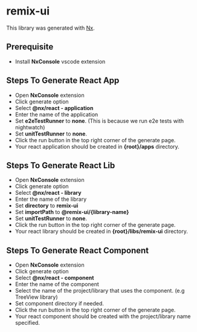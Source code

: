 # remix-ui

This library was generated with [Nx](https://nx.dev).

## Prerequisite
-	Install **NxConsole** vscode extension
## Steps To Generate React App
-	Open **NxConsole** extension
-	Click generate option
-	Select **@nx/react - application**
- Enter the name of the application
- Set **e2eTestRunner** to **none**. (This is because we run e2e tests with nightwatch)
- Set **unitTestRunner** to **none**.
- Click the run button in the top right corner of the generate page.
- Your react application should be created in **{root}/apps** directory.
## Steps To Generate React Lib
-	Open **NxConsole** extension
-	Click generate option
-	Select **@nx/react - library**
- Enter the name of the library
- Set **directory** to **remix-ui**
- Set **importPath** to **@remix-ui/{library-name}**
- Set **unitTestRunner** to **none**.
- Click the run button in the top right corner of the generate page.
- Your react library should be created in **{root}/libs/remix-ui** directory.

## Steps To Generate React Component
-	Open **NxConsole** extension
-	Click generate option
-	Select **@nx/react - component**
- Enter the name of the component
- Select the name of the project/library that uses the component. (e.g TreeView library)
- Set component directory if needed.
- Click the run button in the top right corner of the generate page.
- Your react component should be created with the project/library name specified.
